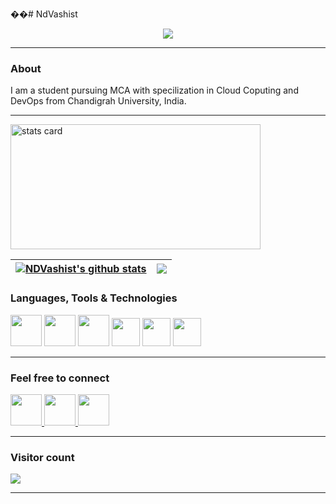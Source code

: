 ��#   N d V a s h i s t 
<p align="center">

  <a href="https://github.com/DenverCoder1/readme-typing-svg">
    <img src="https://readme-typing-svg.demolab.com/?lines=Hi, myself Khushal Grover ;Nice to meet ya 😁 ;&font=Fira%20Code&center=true&width=440&height=45&color=f75c7e&vCenter=true&pause=1000&size=22" /></a>
  
</p>


<hr>



<h3 > About </h3>

I am a student pursuing MCA with specilization in Cloud Coputing and DevOps from Chandigrah University, India. 
<hr>

<!-- [![NDVashist's GitHub stats](https://github-readme-stats.vercel.app/api?username=NDVashist)](https://github.com/NDVashist) -->
<img alt= "stats card" height="200px" width="400" src="https://github-readme-streak-stats.herokuapp.com/?user=NDVashist&theme=neon-palenight&hide_border=false&properties=border">   
  
| <a href="https://github.com/NDVashist"><img align="center" src="https://github-readme-stats.vercel.app/api?username=NDVashist&show_icons=true&include_all_commits=true&theme=buefy&hide_border=true" alt="NDVashist's github stats" /></a> | <a href="https://github.com/NDVashist"><img align="center" src="https://github-readme-stats.vercel.app/api/top-langs/?username=NDVashist&layout=compact&theme=buefy&hide_border=true" /></a> |
| ------------- | ------------- |
<h3> Languages, Tools & Technologies</h3>

<p align="left">
  
  <img width="50px"  src="https://img.icons8.com/plasticine/512/github-squared.png"/>
  <img width="50px"  src="https://img.icons8.com/color/512/git.png"/>
  <img width="50px"  src="https://img.icons8.com/color/512/linux.png"/>
  <img width="45px"  src="https://img.icons8.com/color/512/html-5.png"/>
  <img width="45px"  src="https://img.icons8.com/fluency/512/css3.png"/>
  <img width="45px"  src="https://img.icons8.com/color/512/javascript.png"/>
</p>
<hr>

<h3> Feel free to connect </h3>

<p align="left">
  
  <a href="mailto:nikhil.dhiman7973@gmail.com">
  <img width="50px"  src="https://img.icons8.com/doodle/512/gmail.png"/>
  </a>
  
  <a href="https://www.linkedin.com/in/nikhil-dhiman-v/">
  <img width="50px"  src="https://img.icons8.com/color/512/linkedin.png"/>
  </a>
  
  <a href="https://t.me/NDVashist">
  <img width="50px"  src="https://img.icons8.com/color/512/telegram-app.png"/>
  </a>
  

  
</p>
<hr>


<p align="left"> 
 <h3> Visitor count </h3>
  <img src="https://profile-counter.glitch.me/NDVashist/count.svg" />
</p>
<hr> 
 
